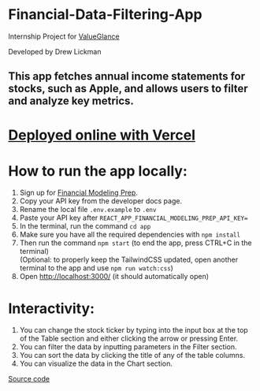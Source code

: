 # Financial-Data-Filtering-App
Internship Project for [ValueGlance](https://valueglance.com/)

Developed by Drew Lickman

This app fetches annual income statements for stocks, such as Apple, and allows users to filter and analyze key metrics.
---

# [Deployed online with Vercel](https://financial-data-filtering-app-magicalmongoose.vercel.app/)

# How to run the app locally:
1. Sign up for [Financial Modeling Prep](https://site.financialmodelingprep.com/developer/docs).
2. Copy your API key from the developer docs page.
3. Rename the local file `.env.example` to `.env`
4. Paste your API key after `REACT_APP_FINANCIAL_MODELING_PREP_API_KEY=`
5. In the terminal, run the command `cd app`
6. Make sure you have all the required dependencies with `npm install`
7. Then run the command `npm start` (to end the app, press CTRL+C in the terminal)
    <br>(Optional: to properly keep the TailwindCSS updated, open another terminal to the app and use `npm run watch:css`)
8. Open [http://localhost:3000/](http://localhost:3000/) (it should automatically open)

# Interactivity:
1. You can change the stock ticker by typing into the input box at the top of the Table section and either clicking the arrow or pressing Enter.
2. You can filter the data by inputting parameters in the Filter section.
3. You can sort the data by clicking the title of any of the table columns.
4. You can visualize the data in the Chart section.

[Source code](https://github.com/MagicalMongoose/Financial-Data-Filtering-App#financial-data-filtering-app)